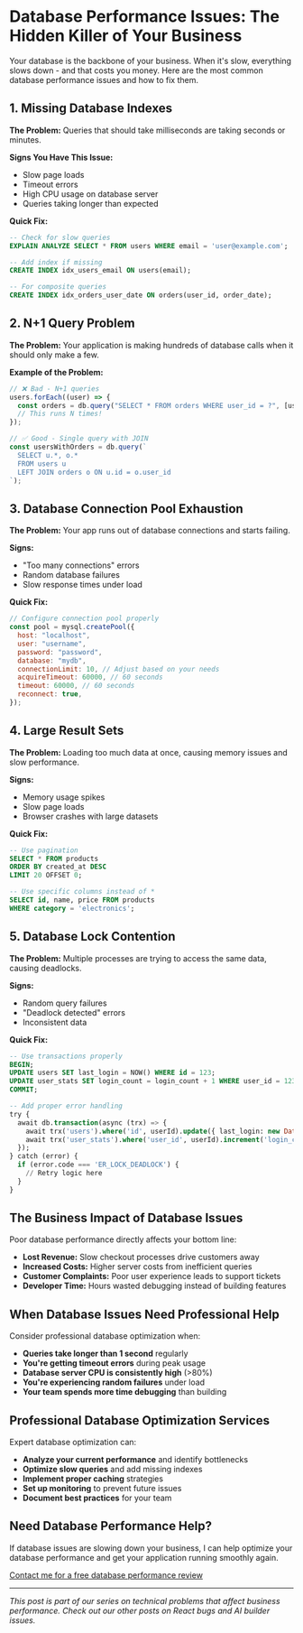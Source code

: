 # Database Performance Issues: The Hidden Killer of Your Business

Your database is the backbone of your business. When it's slow, everything slows down - and that costs you money. Here are the most common database performance issues and how to fix them.

## 1. Missing Database Indexes

**The Problem:** Queries that should take milliseconds are taking seconds or minutes.

**Signs You Have This Issue:**

- Slow page loads
- Timeout errors
- High CPU usage on database server
- Queries taking longer than expected

**Quick Fix:**

```sql
-- Check for slow queries
EXPLAIN ANALYZE SELECT * FROM users WHERE email = 'user@example.com';

-- Add index if missing
CREATE INDEX idx_users_email ON users(email);

-- For composite queries
CREATE INDEX idx_orders_user_date ON orders(user_id, order_date);
```

## 2. N+1 Query Problem

**The Problem:** Your application is making hundreds of database calls when it should only make a few.

**Example of the Problem:**

```javascript
// ❌ Bad - N+1 queries
users.forEach((user) => {
  const orders = db.query("SELECT * FROM orders WHERE user_id = ?", [user.id]);
  // This runs N times!
});

// ✅ Good - Single query with JOIN
const usersWithOrders = db.query(`
  SELECT u.*, o.* 
  FROM users u 
  LEFT JOIN orders o ON u.id = o.user_id
`);
```

## 3. Database Connection Pool Exhaustion

**The Problem:** Your app runs out of database connections and starts failing.

**Signs:**

- "Too many connections" errors
- Random database failures
- Slow response times under load

**Quick Fix:**

```javascript
// Configure connection pool properly
const pool = mysql.createPool({
  host: "localhost",
  user: "username",
  password: "password",
  database: "mydb",
  connectionLimit: 10, // Adjust based on your needs
  acquireTimeout: 60000, // 60 seconds
  timeout: 60000, // 60 seconds
  reconnect: true,
});
```

## 4. Large Result Sets

**The Problem:** Loading too much data at once, causing memory issues and slow performance.

**Signs:**

- Memory usage spikes
- Slow page loads
- Browser crashes with large datasets

**Quick Fix:**

```sql
-- Use pagination
SELECT * FROM products
ORDER BY created_at DESC
LIMIT 20 OFFSET 0;

-- Use specific columns instead of *
SELECT id, name, price FROM products
WHERE category = 'electronics';
```

## 5. Database Lock Contention

**The Problem:** Multiple processes are trying to access the same data, causing deadlocks.

**Signs:**

- Random query failures
- "Deadlock detected" errors
- Inconsistent data

**Quick Fix:**

```sql
-- Use transactions properly
BEGIN;
UPDATE users SET last_login = NOW() WHERE id = 123;
UPDATE user_stats SET login_count = login_count + 1 WHERE user_id = 123;
COMMIT;

-- Add proper error handling
try {
  await db.transaction(async (trx) => {
    await trx('users').where('id', userId).update({ last_login: new Date() });
    await trx('user_stats').where('user_id', userId).increment('login_count');
  });
} catch (error) {
  if (error.code === 'ER_LOCK_DEADLOCK') {
    // Retry logic here
  }
}
```

## The Business Impact of Database Issues

Poor database performance directly affects your bottom line:

- **Lost Revenue:** Slow checkout processes drive customers away
- **Increased Costs:** Higher server costs from inefficient queries
- **Customer Complaints:** Poor user experience leads to support tickets
- **Developer Time:** Hours wasted debugging instead of building features

## When Database Issues Need Professional Help

Consider professional database optimization when:

- **Queries take longer than 1 second** regularly
- **You're getting timeout errors** during peak usage
- **Database server CPU is consistently high** (>80%)
- **You're experiencing random failures** under load
- **Your team spends more time debugging** than building

## Professional Database Optimization Services

Expert database optimization can:

- **Analyze your current performance** and identify bottlenecks
- **Optimize slow queries** and add missing indexes
- **Implement proper caching** strategies
- **Set up monitoring** to prevent future issues
- **Document best practices** for your team

## Need Database Performance Help?

If database issues are slowing down your business, I can help optimize your database performance and get your application running smoothly again.

[Contact me for a free database performance review](#contact)

---

_This post is part of our series on technical problems that affect business performance. Check out our other posts on React bugs and AI builder issues._
